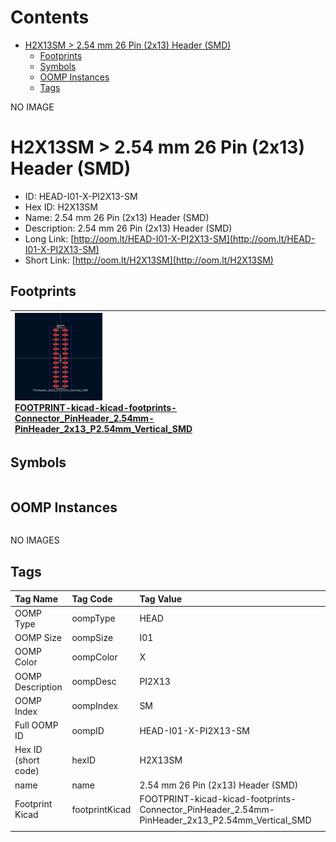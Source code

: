 



Contents
========

* [H2X13SM > 2.54 mm 26 Pin (2x13) Header (SMD)](#h2x13sm--254-mm-26-pin-2x13-header-smd)
	* [Footprints](#footprints)
	* [Symbols](#symbols)
	* [OOMP Instances](#oomp-instances)
	* [Tags](#tags)
  
NO IMAGE  
# H2X13SM > 2.54 mm 26 Pin (2x13) Header (SMD)

- ID: HEAD-I01-X-PI2X13-SM
- Hex ID: H2X13SM
- Name: 2.54 mm 26 Pin (2x13) Header (SMD)
- Description: 2.54 mm 26 Pin (2x13) Header (SMD)
- Long Link: [http://oom.lt/HEAD-I01-X-PI2X13-SM](http://oom.lt/HEAD-I01-X-PI2X13-SM)
- Short Link: [http://oom.lt/H2X13SM](http://oom.lt/H2X13SM)

## Footprints
  

|[![](https://raw.githubusercontent.com/oomlout/oomlout_OOMP_eda_V2/main/FOOTPRINT/kicad/kicad-footprints/Connector_PinHeader_2.54mm/PinHeader_2x13_P2.54mm_Vertical_SMD/image_140.png)<br>FOOTPRINT-kicad-kicad-footprints-Connector_PinHeader_2.54mm-PinHeader_2x13_P2.54mm_Vertical_SMD](https://github.com/oomlout/oomlout_OOMP_eda_V2/tree/main/FOOTPRINT/kicad/kicad-footprints/Connector_PinHeader_2.54mm/PinHeader_2x13_P2.54mm_Vertical_SMD/)||||
| :--- | :--- | :--- | :--- |

## Symbols
  

|||||
| :--- | :--- | :--- | :--- |

## OOMP Instances
  

|||||
| :--- | :--- | :--- | :--- |
  
NO IMAGES  
## Tags
  

|Tag Name|Tag Code|Tag Value|
| :--- | :--- | :--- |
|OOMP Type|oompType|HEAD|
|OOMP Size|oompSize|I01|
|OOMP Color|oompColor|X|
|OOMP Description|oompDesc|PI2X13|
|OOMP Index|oompIndex|SM|
|Full OOMP ID|oompID|HEAD-I01-X-PI2X13-SM|
|Hex ID (short code)|hexID|H2X13SM|
|name|name|2.54 mm 26 Pin (2x13) Header (SMD)|
|Footprint Kicad|footprintKicad|FOOTPRINT-kicad-kicad-footprints-Connector_PinHeader_2.54mm-PinHeader_2x13_P2.54mm_Vertical_SMD|
||||
